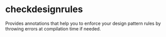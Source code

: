 checkdesignrules
================

Provides annotations that help you to enforce your design pattern rules by throwing errors at compilation time if needed.
